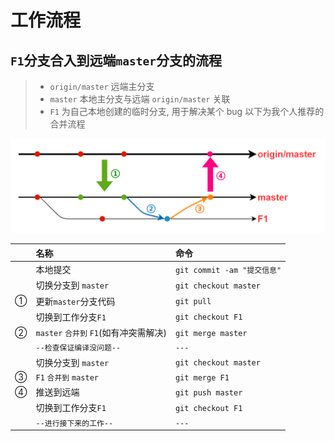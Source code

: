 # 工作流程

## `F1`分支合入到远端`master`分支的流程

> - `origin/master` 远端主分支
> - `master` 本地主分支与远端 `origin/master` 关联
> - `F1` 为自己本地创建的临时分支, 用于解决某个 bug
> 以下为我个人推荐的合并流程

![图片](1.png)

|     | 名称                                   | 命令                        |
| --- | :------------------------------------- | :-------------------------- |
|     | 本地提交                               | `git commit -am "提交信息"` |
|     | 切换分支到 `master`                    | `git checkout master`       |
| ①   | 更新`master`分支代码                   | `git pull`                  |
|     | 切换到工作分支`F1`                     | `git checkout F1`           |
| ②   | `master` `合并到` `F1`(如有冲突需解决) | `git merge master`          |
|     | `--检查保证编译没问题--`               | `---`                       |
|     | 切换分支到 `master`                    | `git checkout master`       |
| ③   | `F1` `合并到` `master`                 | `git merge F1`              |
| ④   | 推送到远端                             | `git push master`           |
|     | 切换到工作分支`F1`                     | `git checkout F1`           |
|     | `--进行接下来的工作--`                 | `---`                       |
